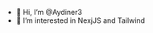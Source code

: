 - 👋 Hi, I’m @Aydiner3
- 👀 I’m interested in NexjJS and Tailwind

<!---
Aydiner3/Aydiner3 is a ✨ special ✨ repository because its `README.md` (this file) appears on your GitHub profile.
You can click the Preview link to take a look at your changes.
--->
